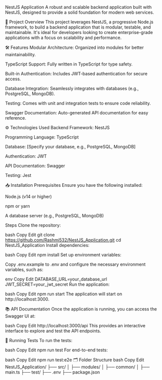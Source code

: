 NestJS Application
A robust and scalable backend application built with NestJS, designed to provide a solid foundation for modern web services.

🚀 Project Overview
This project leverages NestJS, a progressive Node.js framework, to build a backend application that is modular, testable, and maintainable. It's ideal for developers looking to create enterprise-grade applications with a focus on scalability and performance.

🛠️ Features
Modular Architecture: Organized into modules for better maintainability.

TypeScript Support: Fully written in TypeScript for type safety.

Built-in Authentication: Includes JWT-based authentication for secure access.

Database Integration: Seamlessly integrates with databases (e.g., PostgreSQL, MongoDB).

Testing: Comes with unit and integration tests to ensure code reliability.

Swagger Documentation: Auto-generated API documentation for easy reference.

⚙️ Technologies Used
Backend Framework: NestJS

Programming Language: TypeScript

Database: [Specify your database, e.g., PostgreSQL, MongoDB]

Authentication: JWT

API Documentation: Swagger

Testing: Jest

📥 Installation
Prerequisites
Ensure you have the following installed:

Node.js (v14 or higher)

npm or yarn

A database server (e.g., PostgreSQL, MongoDB)

Steps
Clone the repository:

bash
Copy
Edit
git clone https://github.com/Rashmi532/NestJS_Application.git
cd NestJS_Application
Install dependencies:

bash
Copy
Edit
npm install
Set up environment variables:

Copy .env.example to .env and configure the necessary environment variables, such as:

env
Copy
Edit
DATABASE_URL=your_database_url
JWT_SECRET=your_jwt_secret
Run the application:

bash
Copy
Edit
npm run start
The application will start on http://localhost:3000.

📚 API Documentation
Once the application is running, you can access the Swagger UI at:

bash
Copy
Edit
http://localhost:3000/api
This provides an interactive interface to explore and test the API endpoints.

🧪 Running Tests
To run the tests:

bash
Copy
Edit
npm run test
For end-to-end tests:

bash
Copy
Edit
npm run test:e2e
🗂️ Folder Structure
bash
Copy
Edit
NestJS_Application/
├── src/
│   ├── modules/
│   ├── common/
│   ├── main.ts
├── test/
├── .env
├── package.json

